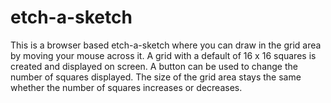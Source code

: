 # etch-a-sketch
This is a browser based etch-a-sketch where you can draw in the grid area by moving your mouse across it. A grid with a default of 16 x 16 squares is created and displayed on screen. A button can be used to change the number of squares displayed. The size of the grid area stays the same whether the number of squares increases or decreases.
